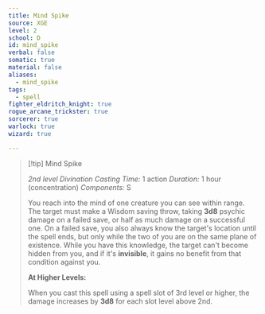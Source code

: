 ```yaml
---
title: Mind Spike
source: XGE
level: 2
school: D
id: mind_spike
verbal: false
somatic: true
material: false
aliases:
  - mind_spike
tags:
  - spell
fighter_eldritch_knight: true
rogue_arcane_trickster: true
sorcerer: true
warlock: true
wizard: true

---
```

>[!tip] Mind Spike
>
> *2nd level Divination*
> *Casting Time:* 1 action
> *Duration:* 1 hour (concentration)
> *Components:* S
>
>You reach into the mind of one creature you can see within range. The target must make a Wisdom saving throw, taking **3d8** psychic damage on a failed save, or half as much damage on a successful one. On a failed save, you also always know the target's location until the spell ends, but only while the two of you are on the same plane of existence. While you have this knowledge, the target can't become hidden from you, and if it's **invisible**, it gains no benefit from that condition against you.
>
>**At Higher Levels:**
>
>When you cast this spell using a spell slot of 3rd level or higher, the damage increases by **3d8** for each slot level above 2nd.
>

